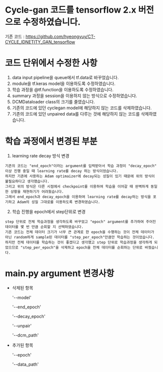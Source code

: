# Cycle-gan 코드를 tensorflow 2.x 버전으로 수정하였습니다.

기존 코드 : https://github.com/hyeongyuy/CT-CYCLE_IDNETITY_GAN_tensorflow

# 코드 단위에서 수정한 사항

  1. data input pipeline을 queue에서 tf.data로 바꾸었습니다.
  2. module을 tf.keras model을 이용하도록 수정하였습니다.
  3. 학습 과정을 @tf.function을 이용하도록 수정하였습니다.
  4. summary 과정을 session을 이용하지 않는 방식으로 수정하였습니다.
  5. DCMDataloader class의 크기를 줄였습니다.
  6. 기존의 코드에 있던 cyclegan model에 해당하지 않는 코드를 삭제하였습니다.
  7. 기존의 코드에 있던 unpaired data를 다루는 것에 해당하지 않는 코드를 삭제하였습니다.
  
# 학습 과정에서 변경된 부분

  1. learning rate decay 방식 변경
  
    기존의 코드는 "end_epoch"이라는 argument를 입력받아서 학습 과정이 "decay_epoch" 이상 진행 중일 때 learning rate를 decay 하는 방식이었습니다.
    하지만 기존에 사용하는 Adam optimaizer에 decay되는 성질이 있기 때문에 위의 방식이 불필요하다고 생각했습니다.
    그리고 위의 방식은 다른 시점에서 checkpoint를 이용하여 학습을 이어갈 때 완벽하게 동일한 상황을 재현하기가 어려웠습니다.
    그래서 end_epoch과 decay_epoch을 이용하여 learning rate를 decay하는 방식을 포기하고 Adam의 성질 그대로를 이용하도록 변경하였습니다.
    
  2. 학습 진행을 epoch에서 step단위로 변경
  
    step 단위로 전체 학습과정을 생각하도록 바꾸었고 "epoch" argument를 추가하여 주어진 데이터를 몇 번 만큼 순회할 지 선택하였습니다.
    기존 코드는 전체 데이터 크기가 너무 큰 관계로 한 epoch을 수행하는 것이 전체 데이터가 아닌 random하게 sample된 데이터를 "step_per_epoch"만큼만 학습하는 것이었습니다.
    하지만 전체 데이터를 학습하는 것이 좋겠다고 생각했고 step 단위로 학습과정을 생각하게 되었으므로 "step_per_epoch"을 삭제하고 epoch을 전체 데이터를 순회하는 단위로 바꿨습니다.
    
# main.py argument 변경사항
  
  - 삭제된 항목
  
    '--model'
    
    '--end_epoch'
    
    '--decay_epoch'
    
    '--unpair'
    
    '--dcm_path'
  
  - 추가된 항목
  
    '--epoch'
    
    '--data_path'
 
